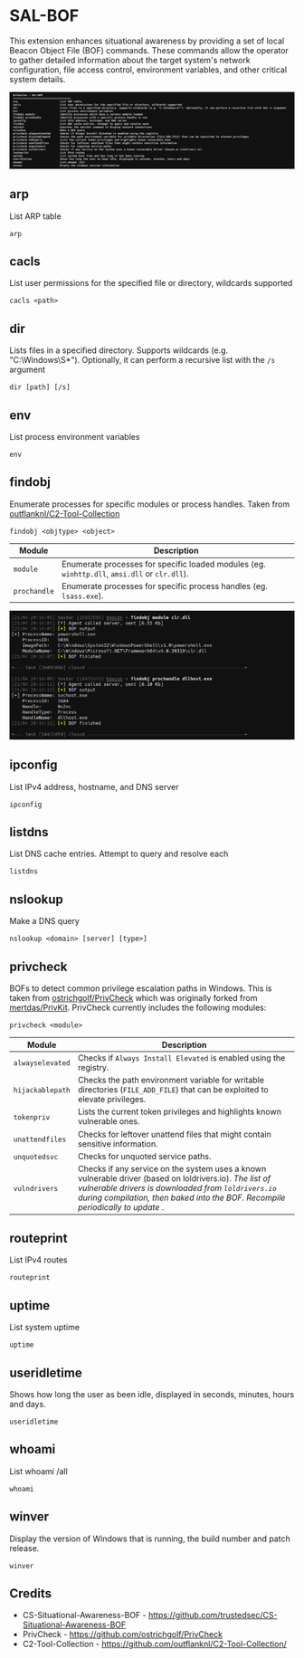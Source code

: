 # SAL-BOF

This extension enhances situational awareness by providing a set of local Beacon Object File (BOF) commands. These commands allow the operator to gather detailed information about the target system's network configuration, file access control, environment variables, and other critical system details.

![](_img/01.png)

## arp

List ARP table

```
arp
```

## cacls

List user permissions for the specified file or directory, wildcards supported

```
cacls <path>
```

## dir

Lists files in a specified directory. Supports wildcards (e.g. "C:\Windows\S*"). Optionally, it can perform a recursive list with the `/s` argument

```
dir [path] [/s]
```

## env

List process environment variables

```
env
```

## findobj

Enumerate processes for specific modules or process handles. Taken from [outflanknl/C2-Tool-Collection](https://github.com/outflanknl/C2-Tool-Collection/tree/main/BOF/FindObjects)

```
findobj <objtype> <object>
```

| Module       | Description                                                  |
| ------------ | ------------------------------------------------------------ |
| `module`     | Enumerate processes for specific loaded modules (eg. `winhttp.dll`, `amsi.dll` or  `clr.dll`). |
| `prochandle` | Enumerate processes for specific process handles (eg. `lsass.exe`). |

![](./_img/02.png)

## ipconfig

List IPv4 address, hostname, and DNS server

```
ipconfig
```

## listdns

List DNS cache entries. Attempt to query and resolve each

```
listdns
```

## nslookup

Make a DNS query

```
nslookup <domain> [server] [type>]
```



## privcheck

BOFs to detect common privilege escalation paths in Windows. This is taken from [ostrichgolf/PrivCheck](https://github.com/ostrichgolf/PrivCheck) which was originally forked from [mertdas/PrivKit](https://github.com/mertdas/PrivKit). PrivCheck currently includes the following modules:

```
privcheck <module>
```

| Module           | Description                                                  |
| ---------------- | ------------------------------------------------------------ |
| `alwayselevated` | Checks if `Always Install Elevated` is enabled using the registry. |
| `hijackablepath` | Checks the path environment variable for writable directories (`FILE_ADD_FILE`) that can be exploited to elevate privileges. |
| `tokenpriv`      | Lists the current token privileges and highlights known vulnerable ones. |
| `unattendfiles`  | Checks for leftover unattend files that might contain sensitive information. |
| `unquotedsvc`    | Checks for unquoted service paths.                           |
| `vulndrivers`    | Checks if any service on the system uses a known vulnerable driver (based on loldrivers.io).  *The list of vulnerable drivers is downloaded from `loldrivers.io` during compilation, then baked into the BOF. Recompile periodically to update* . |



## routeprint

List IPv4 routes

```
routeprint
```

## uptime

List system uptime

```
uptime
```

## useridletime

Shows how long the user as been idle, displayed in seconds, minutes, hours and days.

```
useridletime
```

## whoami

List whoami /all

```
whoami
```

## winver

Display the version of Windows that is running, the build number and patch release.

```
winver
```



## Credits
* CS-Situational-Awareness-BOF - https://github.com/trustedsec/CS-Situational-Awareness-BOF
* PrivCheck - https://github.com/ostrichgolf/PrivCheck
* C2-Tool-Collection - https://github.com/outflanknl/C2-Tool-Collection/